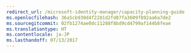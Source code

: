 ```yaml
---
redirect_url: /microsoft-identity-manager/capacity-planning-guide
ms.openlocfilehash: 36a5cb930d4f2281d2fd87fa3609f892aa6a7de2
ms.sourcegitcommit: 02fb1274ae0dc11288f8bd9cd4799af144b8feae
ms.translationtype: HT
ms.contentlocale: ja-JP
ms.lasthandoff: 07/13/2017
---
```

